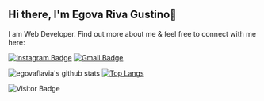 ## Hi there, I'm Egova Riva Gustino👋

I am Web Developer. Find out more about me & feel free to connect with me here:

[![Instagram Badge](https://img.shields.io/badge/-egovaflavia-ff69b4?style=flat-square&logo=instagram&logoColor=white&link=https://www.instagram.com/egova_flavia/)](https://www.instagram.com/egovaf_lavia/)
[![Gmail Badge](https://img.shields.io/badge/-egovaflavia@gmail.com-c14438?style=flat-square&logo=Gmail&logoColor=white&link=mailto:egovaflavia@gmail.com)](mailto:egovaflavia@gmail.com)

![egovaflavia's github stats](https://github-readme-stats.vercel.app/api?username=egovaflavia&show_icons=true&theme=light) [![Top Langs](https://github-readme-stats.vercel.app/api/top-langs/?username=egovaflavia&layout=compact)](https://github.com/egovaflavia/github-readme-stats) 

![Visitor Badge](https://visitor-badge.laobi.icu/badge?page_id=egovaflavia)
